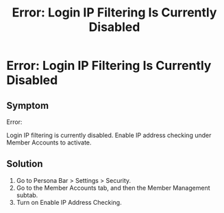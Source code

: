 ﻿---
uid: ts-error-login-ip-filtering-is-currently-disabled
locale: en
title: "Error: Login IP Filtering Is Currently Disabled"
dnneditions: DNN Platform,Evoq Content,Evoq Engage
dnnversion: 09.02.00
related-topics: ts-how-to-increase-max-upload-file-size,ts-error-another-user-has-taken-action-on-the-page,ts-error-unknown-server-tag-DNNComboBox,ts-error-could-not-load-awssdk,ts-error-sql-timeout,ts-error-argumentnullexception-after-move-upgrade,ts-install-missing-resources,ts-mixed-content-ssl,ts-broken-profile-image,ts-page-remains-in-draft,ts-unable-to-remove-page-redirect-urls,ts-site-theme-not-loading,ts-incomplete-content-localization,ts-missing-persona-bar
---

# Error: Login IP Filtering Is Currently Disabled

## Symptom

Error:

Login IP filtering is currently disabled. Enable IP address checking under Member Accounts to activate.

## Solution

1.  Go to Persona Bar \> Settings \> Security.
2.  Go to the Member Accounts tab, and then the Member Management subtab.
3.  Turn on Enable IP Address Checking.
